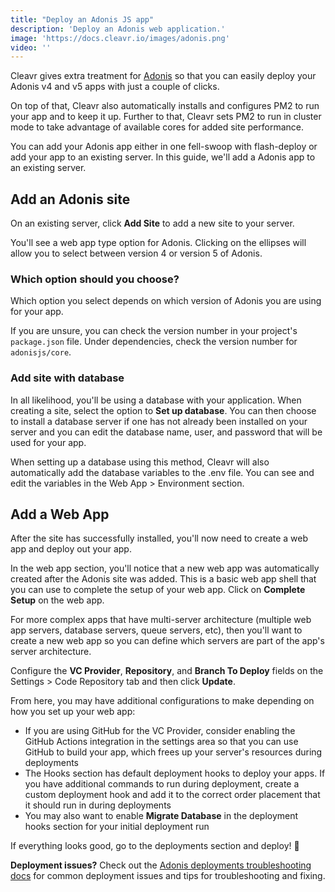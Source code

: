 ```yaml
---
title: "Deploy an Adonis JS app"
description: 'Deploy an Adonis web application.'
image: 'https://docs.cleavr.io/images/adonis.png'
video: ''
---
```


Cleavr gives extra treatment for [Adonis](https://adonisjs.com/) so that you can easily deploy your Adonis v4 and v5 apps with just a couple of clicks.

On top of that, Cleavr also automatically installs and configures PM2 to run your app and to keep it up. Further to that, 
Cleavr sets PM2 to run in cluster mode to take advantage of available cores for added site performance.  

You can add your Adonis app either in one fell-swoop with flash-deploy or add your app to an existing server. In this guide, we'll 
add a Adonis app to an existing server. 

## Add an Adonis site

On an existing server, click **Add Site** to add a new site to your server. 

You'll see a web app type option for Adonis. Clicking on the ellipses will allow you to select between version 4 or version 5 of Adonis. 

### Which option should you choose?

Which option you select depends on which version of Adonis you are using for your app. 

If you are unsure, you can check the version number in your project's `package.json` file. Under dependencies, check the version number for
`adonisjs/core`. 

### Add site with database

In all likelihood, you'll be using a database with your application. When creating a site, select the option to **Set up database**. You can then choose to install
a database server if one has not already been installed on your server and you can edit the database name, user, and password that will be used for your app. 

<base-info>
When setting up a database using this method, Cleavr will also automatically add the database variables to the .env file. You can see and edit the variables
in the Web App > Environment section. 
</base-info>


## Add a Web App

After the site has successfully installed, you'll now need to create a web app and deploy out your app. 

In the web app section, you'll notice that a new web app was automatically created after the Adonis site was added. This is a basic web app shell
that you can use to complete the setup of your web app. Click on **Complete Setup** on the web app. 

<base-info>
For more complex apps that have multi-server architecture (multiple web app servers, database servers, queue servers, etc), then you'll want to 
create a new web app so you can define which servers are part of the app's server architecture.
</base-info>

Configure the **VC Provider**, **Repository**, and **Branch To Deploy** fields on the Settings > Code Repository tab and then click **Update**.

From here, you may have additional configurations to make depending on how you set up your web app: 

- If you are using GitHub for the VC Provider, consider enabling the GitHub Actions integration in the settings area so that you can use GitHub to build your app, which frees up your server's resources during deployments
- The Hooks section has default deployment hooks to deploy your apps. If you have additional commands to run during deployment, create a custom deployment hook and add it to the correct order placement that it should run in during deployments
- You may also want to enable **Migrate Database** in the deployment hooks section for your initial deployment run

If everything looks good, go to the deployments section and deploy! 🚀

<base-info>
<strong>Deployment issues?</strong> Check out the <a href="/adonis-deployments">Adonis deployments troubleshooting docs</a> for common deployment
issues and tips for troubleshooting and fixing. 
</base-info>
